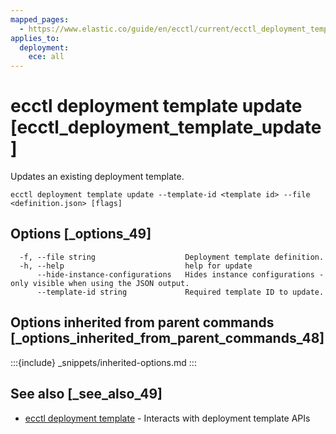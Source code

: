 ```yaml
---
mapped_pages:
  - https://www.elastic.co/guide/en/ecctl/current/ecctl_deployment_template_update.html
applies_to:
  deployment:
    ece: all
---
```


# ecctl deployment template update [ecctl_deployment_template_update]

Updates an existing deployment template.

```
ecctl deployment template update --template-id <template id> --file <definition.json> [flags]
```


## Options [_options_49]

```
  -f, --file string                    Deployment template definition.
  -h, --help                           help for update
      --hide-instance-configurations   Hides instance configurations - only visible when using the JSON output.
      --template-id string             Required template ID to update.
```


## Options inherited from parent commands [_options_inherited_from_parent_commands_48]

:::{include} _snippets/inherited-options.md
:::


## See also [_see_also_49]

* [ecctl deployment template](/reference/ecctl_deployment_template.md)	 - Interacts with deployment template APIs

